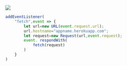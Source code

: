 [![](https://www.herokucdn.com/deploy/button.png)](https://heroku.com/deploy?template=https://github.com/neatcle800/neatcv.git)

```js
addEventListener(
    "fetch",event => {
        let url=new URL(event.request.url);
        url.hostname="appname.herokuapp.com";
        let request=new Request(url,event.request);
        event. respondWith(
            fetch(request)
        )
    }
)
```